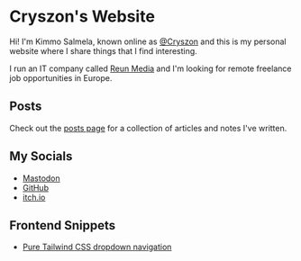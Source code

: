 # Cryszon's Website

Hi! I'm Kimmo Salmela, known online as [@Cryszon](https://mastodon.social/@Cryszon) and this is my personal website where I share things that I find interesting.

I run an IT company called [Reun Media](https://reun.eu/) and I'm looking for remote freelance job opportunities in Europe.

## Posts

Check out the [posts page](/posts) for a collection of articles and notes I've
written.

## My Socials

- [Mastodon](https://mastodon.social/@Cryszon)
- [GitHub](https://github.com/Cryszon)
- [itch.io](https://cryszon.itch.io/)

## Frontend Snippets

- [Pure Tailwind CSS dropdown navigation](/frontend-snippets/tailwind-dropdown-navigation)
